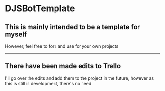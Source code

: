 # DJSBotTemplate

## This is mainly intended to be a template for myself
However, feel free to fork and use for your own projects

---

## There have been made edits to Trello

I'll go over the edits and add them to the project in the future, however as this is still in development, there's no need